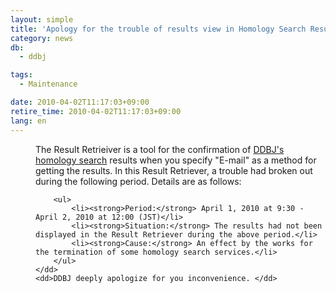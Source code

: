 ```yaml
---
layout: simple
title: 'Apology for the trouble of results view in Homology Search Result Ret'
category: news
db:
  - ddbj

tags:
  - Maintenance

date: 2010-04-02T11:17:03+09:00
retire_time: 2010-04-02T11:17:03+09:00
lang: en
---
```


<dl>
    <dd>The Result Retrieiver is a tool for the confirmation of <a href="/services-e.html">DDBJ's homology search</a> results when you specify "E-mail" as a method for getting the results. In this Result Retriever, a trouble had broken out during the following period. Details are as follows:

        <ul>
            <li><strong>Period:</strong> April 1, 2010 at 9:30 - April 2, 2010 at 12:00 (JST)</li>
            <li><strong>Situation:</strong> The results had not been displayed in the Result Retriever during the above period.</li>
            <li><strong>Cause:</strong> An effect by the works for the termination of some homology search services.</li>
        </ul>
    </dd>
    <dd>DDBJ deeply apologize for you inconvenience. </dd>
</dl>
